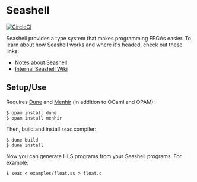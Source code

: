# Seashell

[![CircleCI](https://circleci.com/gh/cucapra/seashell.svg?style=svg)](https://circleci.com/gh/cucapra/seashell)

Seashell provides a type system that makes programming FPGAs easier. To learn about how Seashell works and where it's headed, check out these links:
  - [Notes about Seashell](https://capra.cs.cornell.edu/seashell/docs/index.html)
  - [Internal Seashell Wiki](https://github.com/cucapra/seashell/wiki)

## Setup/Use

Requires [Dune](https://github.com/ocaml/dune) and [Menhir](http://gallium.inria.fr/~fpottier/menhir/) (in addition to OCaml and OPAM):

	$ opam install dune
	$ opam install menhir

Then, build and install `seac` compiler:

    $ dune build
    $ dune install

Now you can generate HLS programs from your Seashell programs.
For example:

    $ seac < examples/float.ss > float.c
